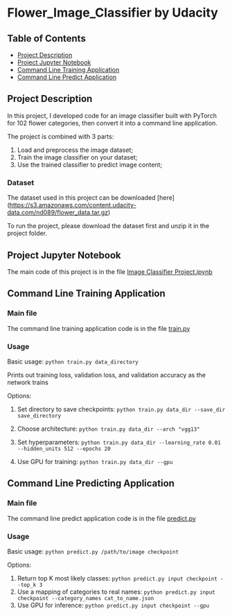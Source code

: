 # Flower_Image_Classifier by Udacity
## Table of Contents

- [Project Description](#project-description)
- [Project Jupyter Notebook](#project-jupyter-notebook)
- [Command Line Training Application](#command-line-training-application)
- [Command Line Predict Application](#command-line-predicting-application)

## Project Description

In this project, I developed code for an image classifier built with PyTorch for 102 flower categories, then convert it into a command line application.

The project is combined with 3 parts:

1. Load and preprocess the image dataset;
2. Train the image classifier on your dataset;
3. Use the trained classifier to predict image content;

### Dataset
The dataset used in this project can be downloaded [here]
(https://s3.amazonaws.com/content.udacity-data.com/nd089/flower_data.tar.gz)

To run the project, please download the dataset first and unzip it in the project folder.

## Project Jupyter Notebook

The main code of this project is in the file [Image Classifier Project.ipynb](https://github.com/hyw1994/Flower_Image_Classifier/blob/master/Image%20Classifier%20Project.ipynb)

## Command Line Training Application

### Main file
The command line training application code is in the file [train.py](https://github.com/hyw1994/Flower_Image_Classifier/blob/master/train.py)

### Usage
Basic usage: `python train.py data_directory`

Prints out training loss, validation loss, and validation accuracy as the network trains

Options:

1. Set directory to save checkpoints: `python train.py data_dir --save_dir save_directory`

2. Choose architecture: `python train.py data_dir --arch "vgg13"`

3. Set hyperparameters: `python train.py data_dir --learning_rate 0.01 --hidden_units 512 --epochs 20`

4. Use GPU for training: `python train.py data_dir --gpu`

## Command Line Predicting Application

### Main file

The command line predict application code is in the file [predict.py](https://github.com/hyw1994/Flower_Image_Classifier/blob/master/predict.py)

### Usage

Basic usage: `python predict.py /path/to/image checkpoint`

Options:
1. Return top K most likely classes: `python predict.py input checkpoint --top_k 3`
2. Use a mapping of categories to real names: `python predict.py input checkpoint --category_names cat_to_name.json`
3. Use GPU for inference: `python predict.py input checkpoint --gpu`
